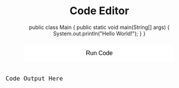 <head>
<meta charset="UTF-8">
  <meta http-equiv="X-UA-Compatible" content="IE=edge,chrome=1">
  <title>Editor</title>
  <style type="text/css" media="screen">

    #editor {
        margin: 0;
        top: 0;
        bottom: 0;
        left: 0;
        right: 0;
		width: 80vw; 
		height: 500px;
		font-size: 14px;
		border-radius: 10px;
    }

	#outputBox {
		margin: 0;
		top: 0;
		bottom: 0;
		left: 0;
		right: 0;
		width: 80vw;
		text-align: left;
		font-size: 16px;
		border-radius: 10px;
	}

	button {
		background-color: white; 
		border: none;
		color: black;
		padding: 15px 32px;
		width: 80%;
		text-align: center;
		text-decoration: none;
		display: inline-block;
		font-size: 16px;
		margin: 4px 2px;
		border-radius: 10px;
		cursor: pointer;
	}

	h1 {
		text-align: center;
	}
  </style>
</head>

<h1> Code Editor </h1>

<form>
	<center>
	<div id="editor">public class Main {
	public static void main(String[] args) {
		System.out.println("Hello World!");
	}
}</div>
    <!-- <textarea id="code" style="width: 500px; height: 500px;"></textarea> -->
    <br/>
    <button type="button" onclick="runCode()">Run Code</button>
    </center>
</form>
<br/>
<center>
<pre id="outputBox">Code Output Here</pre>
</center>

<!-- https://github.com/ajaxorg/ace-builds/blob/master/src-noconflict/ace.js -->
<script src="https://cdn.jsdelivr.net/npm/ace-builds@1.4.13/src-min/ace.js"></script>
<script>
    var editor = ace.edit("editor");
    editor.setTheme("ace/theme/twilight");
    editor.session.setMode("ace/mode/java");
</script>

<script>

    document.getElementById("code").style.width = "80vw";

    function runCode() {
	const API_URL = 'https://judge0-ce.p.rapidapi.com/';
	var code = editor.getValue();

	const headers = {
		'content-type': 'application/json',
		'x-rapidapi-key': 'cd81236483mshbc05c3041f1ca4cp1cfad3jsnb28e0b499ace',
		'x-rapidapi-host': 'judge0-ce.p.rapidapi.com',
	};

	const data = {
		source_code: code,
		language_id: 62, // Java language ID
		stdin: '',
	};

	fetch(API_URL + 'submissions', {
		method: 'POST',
		headers: headers,
		body: JSON.stringify(data),
	})
		.then((response) => response.json())
		.then((data) => {
			const submissionId = data.token;
			// Poll for submission status until it's completed
			let interval = setInterval(() => {
				fetch(API_URL + `submissions/${submissionId}?base64_encoded=true`, {
					headers: headers,
				})
					.then((response) => response.json())
					.then((data) => {
						if (data.status.id <= 2) {
							// Status is either "queued" or "processing"
							console.log('Status: ' + data.status.description);
						} else {
							clearInterval(interval);
							const output = atob(data.stdout);
							console.log('Output: ' + output);
							document.getElementById("outputBox").innerHTML = output;
						}
					})
					.catch((error) => {
						console.error(error);
					});
			}, 1000);
		})
		.catch((error) => {
			console.error(error);
		});
}
</script>

